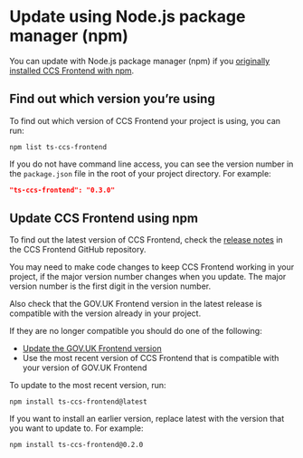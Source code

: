 # Update using Node.js package manager (npm)

You can update with Node.js package manager (npm) if you [originally installed CCS Frontend with npm](/docs/instillation/install-with-npm.md).

## Find out which version you’re using

To find out which version of CCS Frontend your project is using, you can run:

```
npm list ts-ccs-frontend
```

If you do not have command line access, you can see the version number in the `package.json` file in the root of your project directory. For example:

```json
"ts-ccs-frontend": "0.3.0"
```

## Update CCS Frontend using npm

To find out the latest version of CCS Frontend, check the [release notes](https://github.com/tim-s-ccs/ts-ccs-frontend/releases) in the CCS Frontend GitHub repository.

You may need to make code changes to keep CCS Frontend working in your project, if the major version number changes when you update. The major version number is the first digit in the version number.

Also check that the GOV.UK Frontend version in the latest release is compatible with the version already in your project.

If they are no longer compatible you should do one of the following:
- [Update the GOV.UK Frontend version](https://frontend.design-system.service.gov.uk/updating-with-npm/#update-using-node-js-package-manager-npm)
- Use the most recent version of CCS Frontend that is compatible with your version of GOV.UK Frontend

To update to the most recent version, run:

```
npm install ts-ccs-frontend@latest
```

If you want to install an earlier version, replace latest with the version that you want to update to. For example:
```
npm install ts-ccs-frontend@0.2.0
```
